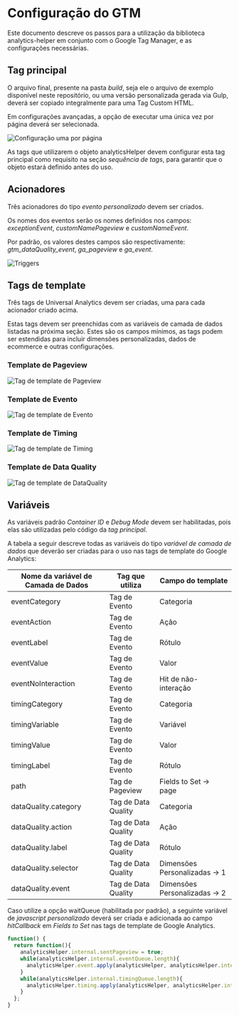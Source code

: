 # Configuração do GTM

Este documento descreve os passos para a utilização da biblioteca analytics-helper em conjunto com o Google Tag Manager, e as configurações necessárias.

## Tag principal

O arquivo final, presente na pasta *build*, seja ele o arquivo de exemplo disponível neste repositório, ou uma versão personalizada gerada via Gulp, deverá ser copiado integralmente para uma Tag Custom HTML.

Em configurações avançadas, a opção de executar uma única vez por página deverá ser selecionada.

![Configuração uma por página](documentation-images/once_per_page.png)

As tags que utilizarem o objeto analyticsHelper devem configurar esta tag principal como requisito na seção *sequência de tags*, para garantir que o objeto estará definido antes do uso.


## Acionadores

Três acionadores do tipo *evento personalizado* devem ser criados.

Os nomes dos eventos serão os nomes definidos nos campos: *exceptionEvent*, *customNamePageview* e *customNameEvent*.

Por padrão, os valores destes campos são respectivamente: *gtm_dataQuality_event*, *ga_pageview* e *ga_event*.

![Triggers](documentation-images/event_name.png)

## Tags de template

Três tags de Universal Analytics devem ser criadas, uma para cada acionador criado acima.

Estas tags devem ser preenchidas com as variáveis de camada de dados listadas na próxima seção. Estes são os campos mínimos, as tags podem ser estendidas para incluir dimensões personalizadas, dados de ecommerce e outras configurações.

### Template de Pageview
![Tag de template de Pageview](documentation-images/tag_pageview.png)

### Template de Evento
![Tag de template de Evento](documentation-images/tag_event.png)

### Template de Timing
![Tag de template de Timing](documentation-images/tag_timing.png)

### Template de Data Quality
![Tag de template de DataQuality](documentation-images/tag_dataquality.png)


## Variáveis

As variáveis padrão *Container ID* e *Debug Mode* devem ser habilitadas, pois elas são utilizadas pelo código da *tag principal*.

A tabela a seguir descreve todas as variáveis do tipo *variável de camada de dados* que deverão ser criadas para o uso nas tags de template do Google Analytics:

| Nome da variável de Camada de Dados | Tag que utiliza | Campo do template |
| - | - | - |
| eventCategory | Tag de Evento | Categoria |
| eventAction | Tag de Evento | Ação |
| eventLabel | Tag de Evento | Rótulo |
| eventValue | Tag de Evento | Valor |
| eventNoInteraction | Tag de Evento | Hit de não-interação |
| timingCategory | Tag de Evento | Categoria |
| timingVariable | Tag de Evento | Variável |
| timingValue | Tag de Evento | Valor |
| timingLabel | Tag de Evento | Rótulo |
| path | Tag de Pageview | Fields to Set -> page |
| dataQuality.category | Tag de Data Quality | Categoria |
| dataQuality.action | Tag de Data Quality | Ação |
| dataQuality.label | Tag de Data Quality | Rótulo |
| dataQuality.selector | Tag de Data Quality | Dimensões Personalizadas -> 1 |
| dataQuality.event | Tag de Data Quality | Dimensões Personalizadas -> 2 |

Caso utilize a opção waitQueue (habilitada por padrão), a seguinte variável de *javascript personalizado* deverá ser criada e adicionada ao campo *hitCallback* em *Fields to Set* nas tags de template de Google Analytics.

```javascript
function() {
  return function(){
    analyticsHelper.internal.sentPageview = true;
    while(analyticsHelper.internal.eventQueue.length){
      analyticsHelper.event.apply(analyticsHelper, analyticsHelper.internal.eventQueue.shift());
    }
    while(analyticsHelper.internal.timingQueue.length){
      analyticsHelper.timing.apply(analyticsHelper, analyticsHelper.internal.timingQueue.shift());
    }
  };
}
```


